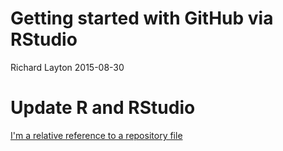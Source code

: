 <!--
  md_document:
    variant: markdown_github
    -->
Getting started with GitHub via RStudio
=======================================

Richard Layton
2015-08-30

Update R and RStudio
====================

[I'm a relative reference to a repository file](../blob/master/updateR.md)
